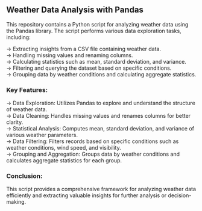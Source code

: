 <h2>Weather Data Analysis with Pandas</h2>
This repository contains a Python script for analyzing weather data using the Pandas library. The script performs various data exploration tasks, including:<br >

-> Extracting insights from a CSV file containing weather data.<br />
-> Handling missing values and renaming columns.<br />
-> Calculating statistics such as mean, standard deviation, and variance.<br />
-> Filtering and querying the dataset based on specific conditions.<br />
-> Grouping data by weather conditions and calculating aggregate statistics.<br />


<h3>Key Features:</h3>
-> Data Exploration: Utilizes Pandas to explore and understand the structure of weather data.<br />
-> Data Cleaning: Handles missing values and renames columns for better clarity.<br />
-> Statistical Analysis: Computes mean, standard deviation, and variance of various weather parameters.<br />
-> Data Filtering: Filters records based on specific conditions such as weather conditions, wind speed, and visibility.<br />
-> Grouping and Aggregation: Groups data by weather conditions and calculates aggregate statistics for each group.<br />

<h3>Conclusion:</h3>
This script provides a comprehensive framework for analyzing weather data efficiently and extracting valuable insights for further analysis or decision-making.
